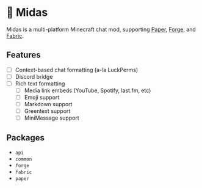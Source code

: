 # 🧈 Midas

Midas is a multi-platform Minecraft chat mod, supporting [Paper](#), [Forge](#), and [Fabric](#).

## Features

- [ ] Context-based chat formatting (a-la LuckPerms)
- [ ] Discord bridge
- [ ] Rich text formatting
    - [ ] Media link embeds (YouTube, Spotify, last.fm, etc)
    - [ ] Emoji support
    - [ ] Markdown support
    - [ ] Greentext support
    - [ ] MiniMessage support

## Packages

- `api`
- `common`
- `forge`
- `fabric`
- `paper`